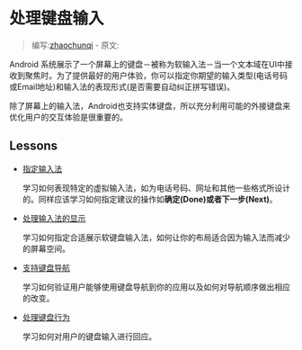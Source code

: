 # 处理键盘输入

> 编写:[zhaochunqi](https://github.com/zhaochunqi) - 原文:

Android 系统展示了一个屏幕上的键盘－被称为软输入法－当一个文本域在UI中接收到聚焦时。为了提供最好的用户体验，你可以指定你期望的输入类型(电话号码或Email地址)和输入法的表现形式(是否需要自动纠正拼写错误)。

除了屏幕上的输入法，Android也支持实体键盘，所以充分利用可能的外接键盘来优化用户的交互体验是很重要的。

## Lessons

* [指定输入法](http://developer.android.com/training/keyboard-input/style.html)

  学习如何表现特定的虚拟输入法，如为电话号码、网址和其他一些格式所设计的。同样应该学习如何指定建议的操作如**确定(Done)**或者**下一步(Next)**。


* [处理输入法的显示](http://developer.android.com/training/keyboard-input/visibility.html)

  学习如何指定合适展示软键盘输入法，如何让你的布局适合因为输入法而减少的屏幕空间。


* [支持键盘导航](http://developer.android.com/training/keyboard-input/navigation.html)

  学习如何验证用户能够使用键盘导航到你的应用以及如何对导航顺序做出相应的改变。


* [处理键盘行为](http://developer.android.com/training/keyboard-input/commands.html)

  学习如何对用户的键盘输入进行回应。
